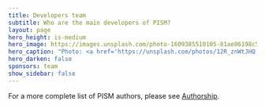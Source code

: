 ```yaml
---
title: Developers team
subtitle: Who are the main developers of PISM?
layout: page
hero_height: is-medium
hero_image: https://images.unsplash.com/photo-1609385510105-81ae06198c53
hero_caption: "Photo: <a href='https://unsplash.com/photos/12R_znWtJHQ'>D. Shaw / Unsplash</a>"
hero_darken: false
sponsors: team
show_sidebar: false
---
```


For a more complete list of PISM authors, please see [Authorship](https://pism.github.io/pism/authorship.html).
